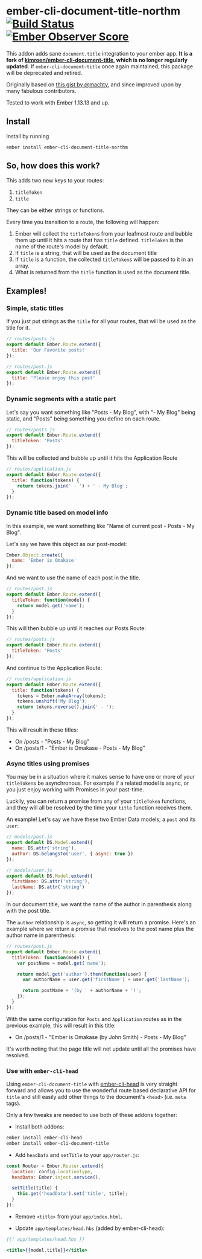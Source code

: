 # ember-cli-document-title-northm [![Build Status](https://travis-ci.org/mike-north/ember-cli-document-title-northm.svg?branch=master)](https://travis-ci.org/mike-north/ember-cli-document-title-northm) [![Ember Observer Score](http://emberobserver.com/badges/ember-cli-document-title.svg)](http://emberobserver.com/addons/ember-cli-document-title)

This addon adds sane `document.title` integration to your ember app. **It is a fork of [kimroen/ember-cli-document-title](https://github.com/kimroen/ember-cli-document-title), which is no longer regularly updated**. If `ember-cli-document-title` once again maintained, this package will be deprecated and retired.

Originally based on [this gist by @machty](https://gist.github.com/machty/8413411), and since improved upon by many fabulous contributors.

Tested to work with Ember 1.13.13 and up.

## Install

Install by running

```
ember install ember-cli-document-title-northm
```

## So, how does this work?

This adds two new keys to your routes:

1. `titleToken`
2. `title`

They can be either strings or functions.

Every time you transition to a route, the following will happen:

1. Ember will collect the `titleToken`s from your leafmost route and
   bubble them up until it hits a route that has `title` defined.
   `titleToken` is the name of the route's model by default.
2. If `title` is a string, that will be used as the document title
3. If `title` is a function, the collected `titleToken`s will be passed
   to it in an array.
4. What is returned from the `title` function is used as the document
   title.

## Examples!

### Simple, static titles

If you just put strings as the `title` for all your routes, that will be
used as the title for it.

```js
// routes/posts.js
export default Ember.Route.extend({
  title: 'Our Favorite posts!'
});

// routes/post.js
export default Ember.Route.extend({
  title: 'Please enjoy this post'
});
```

### Dynamic segments with a static part

Let's say you want something like "Posts - My Blog", with "- My Blog"
being static, and "Posts" being something you define on each route.

```js
// routes/posts.js
export default Ember.Route.extend({
  titleToken: 'Posts'
});
```

This will be collected and bubble up until it hits the Application Route

```js
// routes/application.js
export default Ember.Route.extend({
  title: function(tokens) {
    return tokens.join(' - ') + ' - My Blog';
  }
});
```

### Dynamic title based on model info

In this example, we want something like "Name of current post - Posts -
My Blog".

Let's say we have this object as our post-model:

```js
Ember.Object.create({
  name: 'Ember is Omakase'
});
```

And we want to use the name of each post in the title.

```js
// routes/post.js
export default Ember.Route.extend({
  titleToken: function(model) {
    return model.get('name');
  }
});
```

This will then bubble up until it reaches our Posts Route:

```js
// routes/posts.js
export default Ember.Route.extend({
  titleToken: 'Posts'
});
```

And continue to the Application Route:

```js
// routes/application.js
export default Ember.Route.extend({
  title: function(tokens) {
    tokens = Ember.makeArray(tokens);
    tokens.unshift('My Blog');
    return tokens.reverse().join(' - ');
  }
});
```

This will result in these titles:

- On /posts - "Posts - My Blog"
- On /posts/1 - "Ember is Omakase - Posts - My Blog"

### Async titles using promises

You may be in a situation where it makes sense to have one or more of your `titleToken`s be asynchronous. For example if a related model is async, or you just enjoy working with Promises in your past-time.

Luckily, you can return a promise from any of your `titleToken` functions, and they will all be resolved by the time your `title` function receives them.

An example! Let's say we have these two Ember Data models; a `post` and its `user`:

```js
// models/post.js
export default DS.Model.extend({
  name: DS.attr('string'),
  author: DS.belongsTo('user', { async: true })
});
```

```js
// models/user.js
export default DS.Model.extend({
  firstName: DS.attr('string'),
  lastName: DS.attr('string')
});
```

In our document title, we want the name of the author in parenthesis along with the post title.

The `author` relationship is `async`, so getting it will return a promise. Here's
an example where we return a promise that resolves to the post name plus the author
name in parenthesis:

```js
// routes/post.js
export default Ember.Route.extend({
  titleToken: function(model) {
    var postName = model.get('name');

    return model.get('author').then(function(user) {
      var authorName = user.get('firstName') + user.get('lastName');

      return postName + '(by ' + authorName + ')';
    });
  }
});
```

With the same configuration for `Posts` and `Application` routes as in the previous example, this will result in this title:

- On /posts/1 - "Ember is Omakase (by John Smith) - Posts - My Blog"

It's worth noting that the page title will not update until all the promises have resolved.

### Use with `ember-cli-head`

Using `ember-cli-document-title` with [ember-cli-head](https://github.com/ronco/ember-cli-head)
is very straight forward and allows you to use the wonderful route based declarative API for
`title` and still easily add other things to the document's `<head>` (i.e. `meta` tags).

Only a few tweaks are needed to use both of these addons together:

- Install both addons:

```sh
ember install ember-cli-head
ember install ember-cli-document-title
```

- Add `headData` and `setTitle` to your `app/router.js`:

```js
const Router = Ember.Router.extend({
  location: config.locationType,
  headData: Ember.inject.service(),

  setTitle(title) {
    this.get('headData').set('title', title);
  }
});
```

- Remove `<title>` from your `app/index.html`.

- Update `app/templates/head.hbs` (added by ember-cli-head):

```hbs
{{! app/templates/head.hbs }}

<title>{{model.title}}</title>
```
